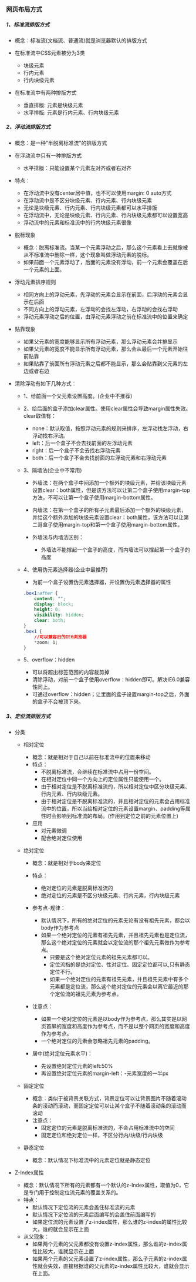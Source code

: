 ### 网页布局方式
    
##### 1、标准流排版方式

* 概念：标准流(文档流、普通流)就是浏览器默认的排版方式
* 在标准流中CSS元素被分为3类

    * 块级元素
    * 行内元素
    * 行内块级元素

* 在标准流中有两种排版方式

    * 垂直排版: 元素是块级元素
    * 水平排版: 元素是行内元素、行内块级元素

##### 2、浮动流排版方式

* 概念：是一种"半脱离标准流"的排版方式
* 在浮动流中只有一种排版方式

    * 水平排版：只能设置某个元素左对齐或者右对齐

* 特点：

    * 在浮动流中没有center居中值，也不可以使用margin: 0 auto方式
    * 在浮动流中是不区分块级元素、行内元素、行内块级元素
    * 无论是块级元素、行内元素、行内块级元素都可以水平排版
    * 在浮动流中，无论是块级元素、行内元素、行内块级元素都可以设置宽高
    * 浮动流中的元素和标准流中的行内块级元素很像

* 脱标现象

    * 概念：脱离标准流。当某一个元素浮动之后，那么这个元素看上去就像被从不标准流中删除一样，这个现象叫做浮动元素的脱标。
    * 如果前面一个元素浮动了，后面的元素没有浮动，前一个元素会覆盖在后一个元素的上面。

* 浮动元素排序规则
 
    * 相同方向上的浮动元素，先浮动的元素会显示在前面，后浮动的元素会显示在后面
    * 不同方向上的浮动元素，左浮动的会找左浮动，右浮动的会找右浮动
    * 浮动元素浮动之后的位置，由浮动元素浮动之前在标准流中的位置来确定

* 贴靠现象
    
    * 如果父元素的宽度能够显示所有浮动元素，那么浮动元素会并排显示
    * 如果父元素的宽度不能显示所有浮动元素，那么会从最后一个元素开始往前贴靠
    * 如果贴靠了前面所有浮动元素之后都不能显示，那么会贴靠到父元素的左边或者右边

* 清除浮动有如下几种方式：

    * 1、给前面一个父元素设置高度。(企业中不推荐)
    * 2、给后面的盒子添加clear属性。使用clear属性会导致margin属性失效。clear取值有：

        * none：默认取值，按照浮动元素的规则来排序，左浮动找左浮动，右浮动找右浮动。
        * left：后一个盒子不会去找前面的左浮动元素
        * right：后一个盒子不会去找右浮动元素
        * both：后一个盒子不会去找前面的左浮动元素和右浮动元素
        
    * 3、隔墙法(企业中不常用)

        * 外墙法：在两个盒子中间添加一个额外的块级元素，并给该块级元素设置clear：both属性，但是该方法可以让第二个盒子使用margin-top方法，不可以让第一个盒子使用margin-bottom属性。

        * 内墙法：在第一个盒子的所有子元素最后添加一个额外的块级元素，并给这个额外添加的块级元素设置clear：both属性，该方法可以让第二哥盒子使用margin-top和第一个盒子使用margin-bottom属性。

        * 外墙法与内墙法区别：

            - 外墙法不能撑起一个盒子的高度，而内墙法可以撑起第一个盒子的高度


    * 4、使用伪元素选择器(企业中最推荐)

        - 为前一个盒子设置伪元素选择器，并设置伪元素选择器的属性

        ```css
        .box1:after {
            content: "";
            display: block;
            height: 0;
            visibility: hidden;
            clear: both;
        }
        .box1 {
            //可以兼容旧的IE6浏览器
            *zoom: 1;
        } 
        ```

    * 5、overflow：hidden
        
        * 可以将超出标签范围的内容裁剪掉
        * 清除浮动，对前一个盒子使用overflow：hidden即可。解决IE6.0兼容性同上。
        * 可通过overflow：hidden；让里面的盒子设置margin-top之后，外面的盒子不会被顶下来。



##### 3、定位流排版方式
    
* 分类

    * 相对定位
        * 概念：就是相对于自己以前在标准流中的位置来移动
        * 特点：
            * 不脱离标准流，会继续在标准流中占用一份空间。
            * 在相对定位中同一个方向上的定位属性只能使用一个。
            * 由于相对定位是不脱离标准流的，所以相对定位中区分块级元素、行内元素、行内块级元素。
            * 由于相对定位是不脱离标准流的，并且相对定位的元素会占用标准流中的位置，所以当给相对定位的元素设置margin、padding等属性时会影响到标准流的布局。(作用到定位之前的元素位置上)
        * 应用
            * 对元素微调
            * 配合绝对定位使用
    
    * 绝对定位
        * 概念：就是相对于body来定位
        * 特点：
            * 绝对定位的元素是脱离标准流的
            * 绝对定位的元素是不区分块级元素、行内元素，行内块级元素
        * 参考点-规律：
            * 默认情况下，所有的绝对定位的元素无论有没有祖先元素，都会以body作为参考点
            * 如果一个绝对定位的元素有祖先元素，并且祖先元素也是定位流，那么这个绝对定位的元素就会以定位流的那个祖先元素做作为参考点。
                * 只要是这个绝对定位元素的祖先元素都可以。
                * 定位流指的是绝对定位、性对定位、固定定位都可以,只有静态定位不行。
                * 如果一个绝对定位的元素有祖先元素，并且祖先元素中有多个元素都是定位流，那么这个绝对定位的元素会以离它最近的那个定位流的祖先元素为参考点。
        * 注意点：
            * 如果一个绝对定位的元素是以body作为参考点，那么其实是以网页首屏的宽度和高度作为参考点，而不是以整个网页的宽度和高度作为参考点。
            * 一个绝对定位的元素会忽略祖先元素的padding。

        * 居中(绝对定位元素水平)：
            * 先设置绝对定位元素的left:50%
            * 再设置绝对定位元素的margin-left：-元素宽度的一半px
    
    * 固定定位
        * 概念：类似于被背景关联方式，背景定位可以让背景图片不随着滚动条的滚动而滚动，而固定定位可以让某个盒子不随着滚动条的滚动而滚动
        * 注意点：
            * 固定定位的元素是脱离标准流的，不会占用标准流中的空间
            * 固定定位和绝对定位一样，不区分行内/块级/行内块级
    * 静态定位
        * 概念：默认情况下标准流中的元素定位就是静态定位

* Z-Index属性
    * 概念：默认情况下所有的元素都有一个默认的z-Index属性，取值为0，它是专门用于控制定位流元素的覆盖关系的。
    * 特点：
        * 默认情况下定位流的元素会盖住标准流的元素
        * 默认情况下定位流的元素后面编写的会盖住前面编写的
        * 如果定位流的元素设置了z-index属性，那么谁的z-index的属性比较大，谁的就会显示在上面
    * 从父现象：
        * 如果两个元素的父元素都没有设置z-index属性，那么谁的z-index属性比较大，谁就显示在上面
        * 如果两个元素的父元素设置了z-index属性，那么子元素的z-index属性就会失效，直接根据谁的父元素的z-index属性比较大，谁就会显示在上面。
        
    



